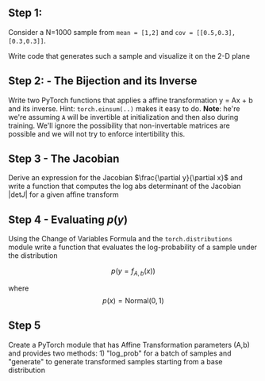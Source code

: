 ## Step 1:

Consider a N=1000 sample from `mean = [1,2]` and `cov = [[0.5,0.3],[0.3,0.3]]`. 

Write code that generates such a sample and visualize it on the 2-D plane

## Step 2: - The Bijection and its Inverse

Write two PyTorch functions that applies a affine transformation y = Ax + b and its inverse. Hint: `torch.einsum(..)` makes it easy to do.
**Note**: he're we're assuming `A` will be invertible at initialization and then also during training. We'll ignore the possibility that non-invertable matrices are possible and we will not try to enforce intertibility this.

## Step 3 - The Jacobian

Derive an expression for the Jacobian $\frac{\partial y}{\partial x}$ and write a function that computes the log abs determinant of the Jacobian $|\mathrm{det} J|$ for a given affine transform

## Step 4 - Evaluating $p(y)$

Using the Change of Variables Formula and the `torch.distributions` module write a function that evaluates the log-probability of a sample under the distribution

$$p(y = f_{A,b}(x)) $$ 

where $$p(x) = \mathrm{Normal}(0,1) $$

## Step 5

Create a PyTorch module that has Affine Transformation parameters (A,b) and provides two methods: 1) "log_prob" for a batch of samples and "generate" to generate transformed samples starting from a base distribution

